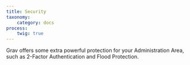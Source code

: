 ```yaml
---
title: Security
taxonomy:
    category: docs
process:
    twig: true
---
```


Grav offers some extra powerful protection for your Administration Area, such as 2-Factor Authentication and Flood Protection.